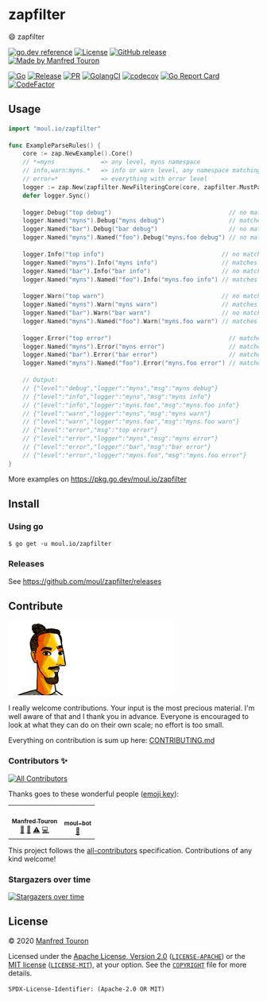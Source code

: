 # zapfilter

:smile: zapfilter

[![go.dev reference](https://img.shields.io/badge/go.dev-reference-007d9c?logo=go&logoColor=white)](https://pkg.go.dev/moul.io/zapfilter)
[![License](https://img.shields.io/badge/license-Apache--2.0%20%2F%20MIT-%2397ca00.svg)](https://github.com/moul/zapfilter/blob/master/COPYRIGHT)
[![GitHub release](https://img.shields.io/github/release/moul/zapfilter.svg)](https://github.com/moul/zapfilter/releases)
[![Made by Manfred Touron](https://img.shields.io/badge/made%20by-Manfred%20Touron-blue.svg?style=flat)](https://manfred.life/)

[![Go](https://github.com/moul/zapfilter/workflows/Go/badge.svg)](https://github.com/moul/zapfilter/actions?query=workflow%3AGo)
[![Release](https://github.com/moul/zapfilter/workflows/Release/badge.svg)](https://github.com/moul/zapfilter/actions?query=workflow%3ARelease)
[![PR](https://github.com/moul/zapfilter/workflows/PR/badge.svg)](https://github.com/moul/zapfilter/actions?query=workflow%3APR)
[![GolangCI](https://golangci.com/badges/github.com/moul/zapfilter.svg)](https://golangci.com/r/github.com/moul/zapfilter)
[![codecov](https://codecov.io/gh/moul/zapfilter/branch/master/graph/badge.svg)](https://codecov.io/gh/moul/zapfilter)
[![Go Report Card](https://goreportcard.com/badge/moul.io/zapfilter)](https://goreportcard.com/report/moul.io/zapfilter)
[![CodeFactor](https://www.codefactor.io/repository/github/moul/zapfilter/badge)](https://www.codefactor.io/repository/github/moul/zapfilter)


## Usage

```go
import "moul.io/zapfilter"

func ExampleParseRules() {
	core := zap.NewExample().Core()
	// *=myns             => any level, myns namespace
    // info,warn:myns.*   => info or warn level, any namespace matching myns.*
	// error=*            => everything with error level
	logger := zap.New(zapfilter.NewFilteringCore(core, zapfilter.MustParseRules("*:myns info,warn:myns.* error:*")))
	defer logger.Sync()

	logger.Debug("top debug")                                 // no match
	logger.Named("myns").Debug("myns debug")                  // matches *:myns
	logger.Named("bar").Debug("bar debug")                    // no match
	logger.Named("myns").Named("foo").Debug("myns.foo debug") // no match

	logger.Info("top info")                                 // no match
	logger.Named("myns").Info("myns info")                  // matches *:myns
	logger.Named("bar").Info("bar info")                    // no match
	logger.Named("myns").Named("foo").Info("myns.foo info") // matches info,warn:myns.*

	logger.Warn("top warn")                                 // no match
	logger.Named("myns").Warn("myns warn")                  // matches *:myns
	logger.Named("bar").Warn("bar warn")                    // no match
	logger.Named("myns").Named("foo").Warn("myns.foo warn") // matches info,warn:myns.*

	logger.Error("top error")                                 // matches error:*
	logger.Named("myns").Error("myns error")                  // matches *:myns and error:*
	logger.Named("bar").Error("bar error")                    // matches error:*
	logger.Named("myns").Named("foo").Error("myns.foo error") // matches error:*

	// Output:
	// {"level":"debug","logger":"myns","msg":"myns debug"}
	// {"level":"info","logger":"myns","msg":"myns info"}
	// {"level":"info","logger":"myns.foo","msg":"myns.foo info"}
	// {"level":"warn","logger":"myns","msg":"myns warn"}
	// {"level":"warn","logger":"myns.foo","msg":"myns.foo warn"}
	// {"level":"error","msg":"top error"}
	// {"level":"error","logger":"myns","msg":"myns error"}
	// {"level":"error","logger":"bar","msg":"bar error"}
	// {"level":"error","logger":"myns.foo","msg":"myns.foo error"}
}
```

More examples on https://pkg.go.dev/moul.io/zapfilter

## Install

### Using go

```console
$ go get -u moul.io/zapfilter
```

### Releases

See https://github.com/moul/zapfilter/releases

## Contribute

![Contribute <3](https://raw.githubusercontent.com/moul/moul/master/contribute.gif)

I really welcome contributions. Your input is the most precious material. I'm well aware of that and I thank you in advance. Everyone is encouraged to look at what they can do on their own scale; no effort is too small.

Everything on contribution is sum up here: [CONTRIBUTING.md](./CONTRIBUTING.md)

### Contributors ✨

<!-- ALL-CONTRIBUTORS-BADGE:START - Do not remove or modify this section -->
[![All Contributors](https://img.shields.io/badge/all_contributors-2-orange.svg)](#contributors)
<!-- ALL-CONTRIBUTORS-BADGE:END -->

Thanks goes to these wonderful people ([emoji key](https://allcontributors.org/docs/en/emoji-key)):

<!-- ALL-CONTRIBUTORS-LIST:START - Do not remove or modify this section -->
<!-- prettier-ignore-start -->
<!-- markdownlint-disable -->
<table>
  <tr>
    <td align="center"><a href="http://manfred.life"><img src="https://avatars1.githubusercontent.com/u/94029?v=4" width="100px;" alt=""/><br /><sub><b>Manfred Touron</b></sub></a><br /><a href="#maintenance-moul" title="Maintenance">🚧</a> <a href="https://github.com/moul/zapfilter/commits?author=moul" title="Documentation">📖</a> <a href="https://github.com/moul/zapfilter/commits?author=moul" title="Tests">⚠️</a> <a href="https://github.com/moul/zapfilter/commits?author=moul" title="Code">💻</a></td>
    <td align="center"><a href="https://manfred.life/moul-bot"><img src="https://avatars1.githubusercontent.com/u/41326314?v=4" width="100px;" alt=""/><br /><sub><b>moul-bot</b></sub></a><br /><a href="#maintenance-moul-bot" title="Maintenance">🚧</a></td>
  </tr>
</table>

<!-- markdownlint-enable -->
<!-- prettier-ignore-end -->
<!-- ALL-CONTRIBUTORS-LIST:END -->

This project follows the [all-contributors](https://github.com/all-contributors/all-contributors) specification. Contributions of any kind welcome!

### Stargazers over time

[![Stargazers over time](https://starchart.cc/moul/zapfilter.svg)](https://starchart.cc/moul/zapfilter)

## License

© 2020 [Manfred Touron](https://manfred.life)

Licensed under the [Apache License, Version 2.0](https://www.apache.org/licenses/LICENSE-2.0) ([`LICENSE-APACHE`](LICENSE-APACHE)) or the [MIT license](https://opensource.org/licenses/MIT) ([`LICENSE-MIT`](LICENSE-MIT)), at your option. See the [`COPYRIGHT`](COPYRIGHT) file for more details.

`SPDX-License-Identifier: (Apache-2.0 OR MIT)`
